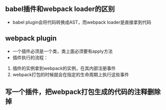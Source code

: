 ## babel插件和webpack loader的区别
 - babel plugin会将代码转换成AST，而webpack loader是直接拿到代码

## webpack plugin
 - 一个插件必须是一个类，类上面必须要有apply方法
 - 插件执行的流程：
  1. 插件的实例拿到webpack的实例，在其内部注册事件
  2. webpack打包的时候就会在指定的生命周期上执行这些事件

## 写一个插件，把webpack打包生成的代码的注释删除掉
